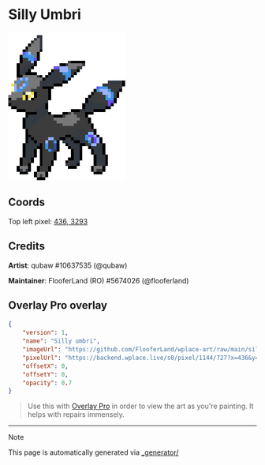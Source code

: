 # Silly Umbri

<img src="././silly_umbri.png" height="300px" style="image-rendering: pixelated; height: 300px;" />

## Coords

Top left pixel: [436, 3293](https://wplace.live/?lat=46.159318602056246&lng=21.170478184277325&zoom=15.640551645565136)

## Credits

**Artist**: qubaw #10637535 (@qubaw)

**Maintainer**: FlooferLand (RO) #5674026 (@flooferland)

## Overlay Pro overlay

```json
{
    "version": 1,
    "name": "Silly umbri",
    "imageUrl": "https://github.com/FlooferLand/wplace-art/raw/main/silly_umbri/silly_umbri.png",
    "pixelUrl": "https://backend.wplace.live/s0/pixel/1144/727?x=436&y=292",
    "offsetX": 0,
    "offsetY": 0,
    "opacity": 0.7
}
```

> Use this with [Overlay Pro](https://greasyfork.org/en/scripts/545041-wplace-overlay-pro) in order to view the art as you're painting. It helps with repairs immensely.

---

> [!NOTE]
> This page is automatically generated via [_generator/](../_generator)